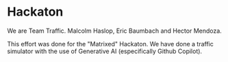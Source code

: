 # Hackaton
 We are Team Traffic. Malcolm  Haslop, Eric Baumbach and Hector Mendoza.

 This effort was done for the "Matrixed" Hackaton. We have done a traffic simulator with the use of Generative AI (especifically Github Copilot).